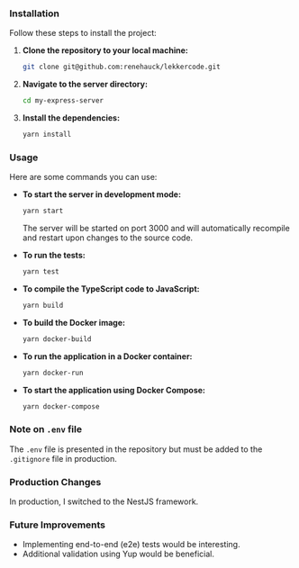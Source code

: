 
### Installation

Follow these steps to install the project:

1. **Clone the repository to your local machine:**
   ```bash
   git clone git@github.com:renehauck/lekkercode.git
   ```

2. **Navigate to the server directory:**
   ```bash
   cd my-express-server
   ```

3. **Install the dependencies:**
   ```bash
   yarn install
   ```

### Usage

Here are some commands you can use:

- **To start the server in development mode:**
  ```bash
  yarn start
  ```
  The server will be started on port 3000 and will automatically recompile and restart upon changes to the source code.

- **To run the tests:**
  ```bash
  yarn test
  ```

- **To compile the TypeScript code to JavaScript:**
  ```bash
  yarn build
  ```

- **To build the Docker image:**
  ```bash
  yarn docker-build
  ```

- **To run the application in a Docker container:**
  ```bash
  yarn docker-run
  ```

- **To start the application using Docker Compose:**
  ```bash
  yarn docker-compose
  ```

### Note on `.env` file

The `.env` file is presented in the repository but must be added to the `.gitignore` file in production.

### Production Changes

In production, I switched to the NestJS framework.

### Future Improvements

- Implementing end-to-end (e2e) tests would be interesting.
- Additional validation using Yup would be beneficial.
